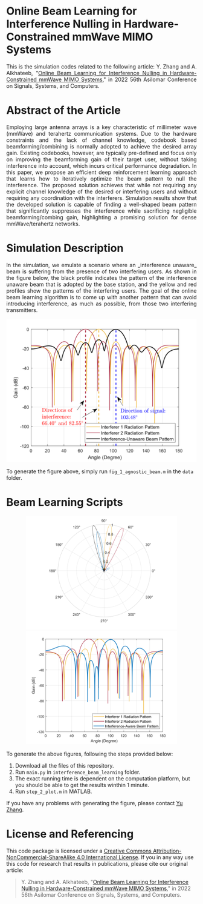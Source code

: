 # Online Beam Learning for Interference Nulling in Hardware-Constrained mmWave MIMO Systems
<p align="justify">
  This is the simulation codes related to the following article: Y. Zhang and A. Alkhateeb, "<a href="https://ieeexplore.ieee.org/document/10051931">Online Beam Learning for Interference Nulling in Hardware-Constrained mmWave MIMO Systems</a>," in 2022 56th Asilomar Conference on Signals, Systems, and Computers.
</p>


# Abstract of the Article

<p align="justify">
  Employing large antenna arrays is a key characteristic of millimeter wave (mmWave) and terahertz communication systems. Due to the hardware constraints and the lack of channel knowledge, codebook based beamforming/combining is normally adopted to achieve the desired array gain. Existing codebooks, however, are typically pre-defined and focus only on improving the beamforming gain of their target user, without taking interference into account, which incurs critical performance degradation. In this paper, we propose an efficient deep reinforcement learning approach that learns how to iteratively optimize the beam pattern to null the interference. The proposed solution achieves that while not requiring any explicit channel knowledge of the desired or interfering users and without requiring any coordination with the interferers. Simulation results show that the developed solution is capable of finding a well-shaped beam pattern that significantly suppresses the interference while sacrificing negligible beamforming/combing gain, highlighting a promising solution for dense mmWave/terahertz networks.
</p>

<!---
# How to generate this codebook beam patterns figure?
1. Download all the files of this repository.
2. Run `main.py` in `critic_net_training` directory.
3. After it is finished, there will be a file named `critic_params_trsize_2000_epoch_500_3bit.mat` that will be used in the next step.
4. Run `main.py` in `analog_beam_learning` directory.
5. After it is finished, run `read_beams.py` in the same directory.
6. Copy the generated file, i.e., `ULA_PS_only.mat` to the `td_searching` directory.
7. Run `NFWB_BF_TTD_PS_hybrid_low_complexity_search_algorithm.m` in Matlab, which will generate the figure shown below.

![Figure](https://github.com/YuZhang-GitHub/NFWB_BF/blob/main/N_16.png)
-->

# Simulation Description

<p align="justify">
  In the simulation, we emulate a scenario where an _interference unaware_ beam is suffering from the presence of two interfering users. As shown in the figure below, the black profile indicates the pattern of the interference unaware beam that is adopted by the base station, and the yellow and red profiles show the patterns of the interfering users. The goal of the online beam learning algorithm is to come up with another pattern that can avoid introducing interference, as much as possible, from those two interfering transmitters.
</p>

<!---
![Figure](https://github.com/YuZhang-GitHub/tmp/blob/main/paper_fig_1_more_text.png)
-->
<p align="center">
  <img src="https://github.com/YuZhang-GitHub/Online_Beam/blob/main/paper_fig_1_more_text.png" alt="drawing" width="600"/>
</p>

To generate the figure above, simply run `fig_1_agnostic_beam.m` in the `data` folder.

# Beam Learning Scripts

<p align="center">
  <img src="https://github.com/YuZhang-GitHub/Online_Beam/blob/main/polar_linear.png" width="400" />
  <img src="https://github.com/YuZhang-GitHub/Online_Beam/blob/main/cartesian_decibel.png" width="400" />
</p>

To generate the above figures, following the steps provided below:
1. Download all the files of this repository.
2. Run `main.py` in `interference_beam_learning` folder.
3. The exact running time is dependent on the computation platform, but you should be able to get the results winthin 1 minute.
4. Run `step_2_plot.m` in MATLAB.

If you have any problems with generating the figure, please contact [Yu Zhang](https://www.linkedin.com/in/yu-zhang-391275181/).

# License and Referencing
This code package is licensed under a [Creative Commons Attribution-NonCommercial-ShareAlike 4.0 International License](https://creativecommons.org/licenses/by-nc-sa/4.0/). If you in any way use this code for research that results in publications, please cite our original article:
> Y. Zhang and A. Alkhateeb, "<a href="https://ieeexplore.ieee.org/document/10051931">Online Beam Learning for Interference Nulling in Hardware-Constrained mmWave MIMO Systems</a>," in 2022 56th Asilomar Conference on Signals, Systems, and Computers.
 
